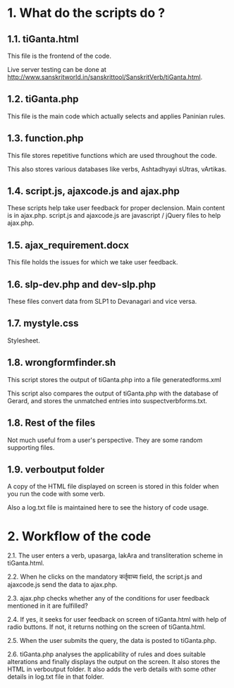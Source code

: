 # 1. What do the scripts do ?

## 1.1. tiGanta.html

This file is the frontend of the code.

Live server testing can be done at http://www.sanskritworld.in/sanskrittool/SanskritVerb/tiGanta.html.

## 1.2. tiGanta.php

This file is the main code which actually selects and applies Paninian rules.

## 1.3. function.php

This file stores repetitive functions which are used throughout the code.

This also stores various databases like verbs, Ashtadhyayi sUtras, vArtikas. 

## 1.4. script.js, ajaxcode.js and ajax.php

These scripts help take user feedback for proper declension.
Main content is in ajax.php.
script.js and ajaxcode.js are javascript / jQuery files to help ajax.php.

## 1.5. ajax_requirement.docx

This file holds the issues for which we take user feedback.

## 1.6. slp-dev.php and dev-slp.php

These files convert data from SLP1 to Devanagari and vice versa.

## 1.7. mystyle.css

Stylesheet.

## 1.8. wrongformfinder.sh

This script stores the output of tiGanta.php into a file generatedforms.xml

This script also compares the output of tiGanta.php with the database of Gerard, and stores the unmatched entries into suspectverbforms.txt.

## 1.8. Rest of the files

Not much useful from a user's perspective. They are some random supporting files.

## 1.9. verboutput folder

A copy of the HTML file displayed on screen is stored in this folder when you run the code with some verb.

Also a log.txt file is maintained here to see the history of code usage.

# 2. Workflow of the code

2.1. The user enters a verb, upasarga, lakAra and transliteration scheme in tiGanta.html.

2.2. When he clicks on the mandatory कर्तृवाच्य field, the script.js and ajaxcode.js send the data to ajax.php.

2.3. ajax.php checks whether any of the conditions for user feedback mentioned in it are fulfilled?

2.4. If yes, it seeks for user feedback on screen of tiGanta.html with help of radio buttons. If not, it returns nothing on the screen of tiGanta.html.

2.5. When the user submits the query, the data is posted to tiGanta.php.

2.6. tiGanta.php analyses the applicability of rules and does suitable alterations and finally displays the output on the screen. It also stores the HTML in verboutput folder. It also adds the verb details with some other details in log.txt file in that folder.



